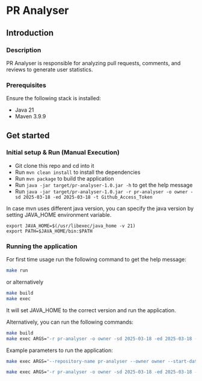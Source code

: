 # PR Analyser

## Introduction

### Description

PR Analyser is responsible for analyzing pull requests, comments, and reviews to generate user statistics.

### Prerequisites

Ensure the following stack is installed:

* Java 21
* Maven 3.9.9

## Get started

### Initial setup & Run (Manual Execution)

* Git clone this repo and cd into it
* Run `mvn clean install` to install the dependencies
* Run `mvn package` to build the application
* Run `java -jar target/pr-analyser-1.0.jar -h` to get the help message
* Run `java -jar target/pr-analyser-1.0.jar -r pr-analyser -o owner -sd 2025-03-18 -ed 2025-03-18 -t Github_Access_Token`

In case mvn uses different java version, you can specify the java version by setting JAVA_HOME environment variable.


```shell
export JAVA_HOME=$(/usr/libexec/java_home -v 21)
export PATH=$JAVA_HOME/bin:$PATH
```
### Running the application


For first time usage run the following command to get the help message:
  ```bash
  make run
  ```
or alternatively 
```bash
make build
make exec
```
It will set JAVA_HOME to the correct version and run the application.

Alternatively, you can run the following commands:
  ```bash
  make build
  make exec ARGS="-r pr-analyser -o owner -sd 2025-03-18 -ed 2025-03-18 -t Github_Access_Token"
  ```

Example parameters to run the application:
  ```bash
  make exec ARGS="--repository-name pr-analyser --owner owner --start-date 2025-03-16 --end-date 2025-03-18 --access-token Github_Access_Token"
  ```
  ```bash
  make exec ARGS="-r pr-analyser -o owner -sd 2025-03-18 -ed 2025-03-18 -t Github_Access_Token"
  ```
